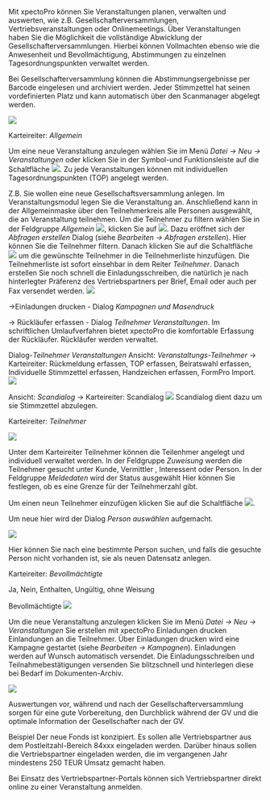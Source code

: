Mit xpectoPro können Sie Veranstaltungen planen, verwalten und auswerten, wie z.B.  Gesellschafterversammlungen, Vertriebsveranstaltungen oder Onlinemeetings. 
Über Veranstaltungen haben Sie die Möglichkeit die vollständige Abwicklung der Gesellschafterversammlungen. Hierbei können Vollmachten ebenso wie die Anwesenheit und Bevollmächtigung, Abstimmungen zu einzelnen Tagesordnungspunkten verwaltet werden.


Bei Gesellschafterversammlung können die Abstimmungsergebnisse per Barcode eingelesen und archiviert werden. Jeder Stimmzettel hat seinen vordefinierten Platz und kann automatisch über den Scanmanager abgelegt werden.


![](http://xpecto.github.io/docs/img/img_1430841673284.png)

Karteireiter: *Allgemein* 


Um eine neue Veranstaltung anzulegen wählen Sie im Menü *Datei → Neu → Veranstaltungen* oder klicken Sie in der Symbol-und Funktionsleiste auf die Schaltfläche  ![](http://xpecto.github.io/docs/img/img_1429027370695.png).  Zu jede Veranstaltungen können mit individuellen Tagesordnungspunkten (TOP) angelegt werden. 

Z.B. Sie wollen eine neue Gesellschaftsversammlung anlegen.
Im Veranstaltungsmodul legen Sie die Veranstaltung an. Anschließend kann in der Allgemeinmaske über den Teilnehmerkreis alle Personen ausgewählt, die an Veranstaltung teilnehmen. Um die Teilnehmer zu filtern wählen Sie in der Feldgruppe *Allgemein* ![](http://xpecto.github.io/docs/img/img_1432886377432.png), klicken Sie auf ![](http://xpecto.github.io/docs/img/img_1432890657651.png). Dazu eröffnet sich der *Abfragen erstellen* Dialog (siehe *Bearbeiten → Abfragen erstellen*). Hier können Sie die Teilnehmer filtern. Danach klicken Sie auf die Schaltfläche ![](http://xpecto.github.io/docs/img/img_1432891106020.png) um die gewünschte Teilnehmer in die Teilnehmerliste hinzufügen. Die Teilnehmerliste ist sofort einsehbar in dem Reiter *Teilnehmer*.
Danach erstellen Sie noch schnell die Einladungsschreiben, die natürlich je nach hinterlegter Präferenz des Vertriebspartners per Brief, Email oder auch per Fax versendet werden.
![](http://xpecto.github.io/docs/img/img_1430841532256.png)


→Einladungen drucken - Dialog *Kampagnen und Masendruck*

→ Rückläufer erfassen - Dialog *Teilnehmer Veranstaltungen*. Im schriftlichen Umlaufverfahren bietet xpectoPro die komfortable Erfassung der Rückläufer. Rückläufer werden verwaltet.

Dialog-*Teilnehmer  Veranstaltungen*
Ansicht: *Veranstaltungs-Teilnehmer* → Karteireiter: Rückmeldung erfassen, TOP erfassen, Beiratswahl erfassen, Individuelle Stimmzettel erfassen, Handzeichen erfassen, FormPro Import.
![](http://xpecto.github.io/docs/img/img_1432887691419.png)

Ansicht: *Scandialog* → Karteireiter: Scandialog 
![](http://xpecto.github.io/docs/img/img_1432887789278.png)
 Scandialog dient dazu um sie Stimmzettel abzulegen.	

										 									 
Karteireiter: *Teilnehmer*

![](http://xpecto.github.io/docs/img/img_1430841952667.png)

Unter dem Karteireiter Teilnehmer können die Teilenhmer angelegt  und individuell verwaltet werden. In der Feldgruppe *Zuweisung* werden die Teilnehmer gesucht unter Kunde, Vermittler , Interessent oder Person.
In der Feldgruppe *Meldedaten* wird der Status ausgewählt Hier können Sie festlegen, ob es eine Grenze für der Teilnehmerzahl gibt.

Um einen neun Teilnehmer einzufügen klicken Sie auf die Schaltfläche ![](http://xpecto.github.io/docs/img/img_1426499792252.png).

Um neue hier wird der Dialog *Person auswählen* aufgemacht. 

![](http://xpecto.github.io/docs/img/img_1426500257178.png)

Hier können Sie nach eine bestimmte Person suchen, und falls die gesuchte Person nicht vorhanden ist, sie als neuen Datensatz anlegen.

Karteireiter: *Bevollmächtigte*

Ja, Nein, Enthalten, Ungültig, ohne Weisung


Bevollmächtigte
![](http://xpecto.github.io/docs/img/img_1430842006511.png)


Um die neue Veranstaltung anzulegen klicken Sie im Menü *Datei → Neu → Veranstaltungen*
Sie erstellen mit xpectoPro Einladungen drucken Einlandungen an die Teilnehmer. Über Einladungen drucken wird eine Kampagne gestartet (siehe *Bearbeiten → Kampagnen*). Einladungen werden auf Wunsch automatisch versendet. Die Einladungsschreiben und Teilnahmebestätigungen versenden Sie blitzschnell und hinterlegen diese bei Bedarf im Dokumenten-Archiv.

![](http://xpecto.github.io/docs/img/img_1432885282511.png)



Auswertungen vor, während und nach der Gesellschafterversammlung sorgen für eine gute Vorbereitung, den Durchblick während der GV und die optimale Information der Gesellschafter nach der GV.


Beispiel
Der neue Fonds ist konzipiert. Es sollen alle Vertriebspartner aus dem Postleitzahl-Bereich 84xxx eingeladen werden. Darüber hinaus sollen die Vertriebspartner eingeladen werden, die im vergangenen Jahr mindestens 250 TEUR Umsatz gemacht haben.


Bei Einsatz des Vertriebspartner-Portals können sich Vertriebspartner direkt online zu einer Veranstaltung anmelden.